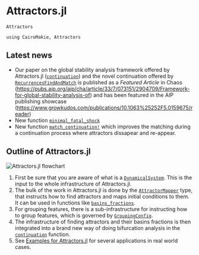 # Attractors.jl

```@docs
Attractors
```

```@setup MAIN
using CairoMakie, Attractors
```

## Latest news

- Our paper on the global stability analysis framework offered by Attractors.jl ([`continuation`](@ref)) and the novel continuation offered by [`RecurrencesFindAndMatch`](@ref) is published as a _Featured Article_ in Chaos (https://pubs.aip.org/aip/cha/article/33/7/073151/2904709/Framework-for-global-stability-analysis-of) and has been featured in the AIP publishing showcase (https://www.growkudos.com/publications/10.1063%25252F5.0159675/reader)
- New function [`minimal_fatal_shock`](@ref)
- New function [`match_continuation!`](@ref) which improves the matching during a continuation process where attractors dissapear and re-appear.

## Outline of Attractors.jl

![Attractors.jl flowchart](https://github.com/JuliaDynamics/JuliaDynamics/blob/master/videos/attractors/attractorsjl_overview.png?raw=true)


1. First be sure that you are aware of what is a [`DynamicalSystem`](@ref). This is the input to the whole infrastructure of Attractors.jl.
2. The bulk of the work in Attractors.jl is done by the [`AttractorMapper`](@ref) type, that instructs how to find attractors and maps initial conditions to them. It can be used in functions like [`basins_fractions`](@ref).
3. For grouping features, there is a sub-infrastructure for instructing how to group features, which is governed by [`GroupingConfig`](@ref).
4. The infrastructure of finding attractors and their basins fractions is then integrated into a brand new way of doing bifurcation analysis in the [`continuation`](@ref) function.
5. See [Examples for Attractors.jl](@ref) for several applications in real world cases.
